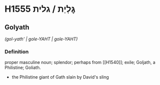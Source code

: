 # H1555 גׇּלְיַת / גלית

## Golyath

_(gol-yath' | ɡole-YAHT | ɡole-YAHT)_

### Definition

proper masculine noun; splendor; perhaps from [[H1540]]; exile; Goljath, a Philistine; Goliath.

- the Philistine giant of Gath slain by David's sling
